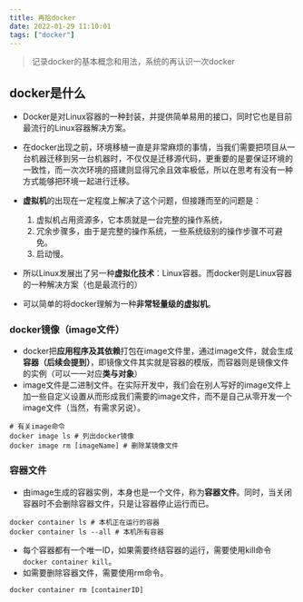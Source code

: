 ```yaml
---
title: 再拾docker
date: 2022-01-29 11:10:01
tags: ["docker"]
---
```


> 记录docker的基本概念和用法，系统的再认识一次docker

## docker是什么

* Docker是对Linux容器的一种封装，并提供简单易用的接口，同时它也是目前最流行的Linux容器解决方案。
* 在docker出现之前，环境移植一直是非常麻烦的事情，当我们需要把项目从一台机器迁移到另一台机器时，不仅仅是迁移源代码，更重要的是要保证环境的一致性，而一次次环境的搭建则显得冗余且效率极低，所以在思考有没有一种方式能够把环境一起进行迁移。
* **虚拟机**的出现在一定程度上解决了这个问题，但接踵而至的问题是：
  1. 虚拟机占用资源多，它本质就是一台完整的操作系统，
  2. 冗余步骤多，由于是完整的操作系统，一些系统级别的操作步骤不可避免。
  3. 启动慢。
* 所以Linux发展出了另一种**虚拟化技术**：Linux容器。而docker则是Linux容器的一种解决方案（也是最流行的）

* 可以简单的将docker理解为一种**非常轻量级的虚拟机**。



### docker镜像（image文件）

* docker把**应用程序及其依赖**打包在image文件里，通过image文件，就会生成**容器（后续会提到）**，即镜像文件其实就是容器的模版，而容器则是镜像文件的实例（可以一一对应**类与对象**）
* image文件是二进制文件。在实际开发中，我们会在别人写好的image文件上加一些自定义设置从而形成我们需要的image文件，而不是自己从零开发一个image文件（当然，有需求另说）。

```shell
# 有关image命令
docker image ls # 列出docker镜像
docker image rm [imageName] # 删除某镜像文件
```

### 容器文件

* 由image生成的容器实例，本身也是一个文件，称为**容器文件**。同时，当关闭容器时不会删除容器文件，只是让容器停止运行而已。

```shell
docker container ls # 本机正在运行的容器
docker container ls --all # 本机所有容器
```

* 每个容器都有一个唯一ID，如果需要终结容器的运行，需要使用kill命令`docker container kill`。
* 如需要删除容器文件，需要使用rm命令。

```shell
docker container rm [containerID]
```

